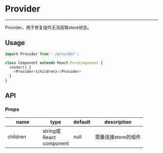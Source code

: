 # Provider
---
Provider，用于修复组件无法获取store状态。

## Usage

```js
import Provider from './provider';

class Component extends React.PureComponent {
  render() {
    <Provider>{children}</Provider>
  }
}
```

## API

### Props
<table class="table table-bordered table-striped">
  <thead>
    <tr>
      <th style="width: 100px;">name</th>
      <th style="width: 50px;">type</th>
      <th style="width: 50px;">default</th>
      <th>description</th>
    </tr>
  </thead>
  <tbody>
    <tr>
      <td>children</td>
      <td>string或React component</td>
      <td>null</td>
      <td>需要连接store的组件</td>
    </tr>
  </tbody>
</table>
